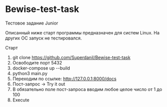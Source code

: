 # Bewise-test-task
Тестовое задание Junior

Описанный ниже старт программы предназначен для систем Linux. На других ОС запуск не тестировался.

Старт
1. git clone https://github.com/Superdanil/Bewise-test-task
2. Освободите порт 5432
3. docker-compose up --build
4. python3 main.py
5. Переходим по ссылке: http://127.0.0.1:8000/docs
6. Пост-запрос -> Try it out
7. В обязательно поле пост-запроса вводим любое целое число от 1 до 100
8. Execute
